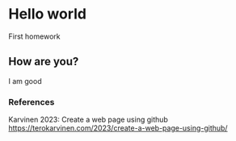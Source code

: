 # Hello world

First homework

## How are you?

I am good

### References

Karvinen 2023: Create a web page using github https://terokarvinen.com/2023/create-a-web-page-using-github/

